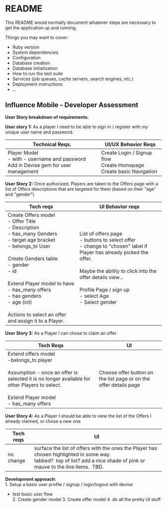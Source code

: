 

# README

This README would normally document whatever steps are necessary to get the
application up and running.

Things you may want to cover:

* Ruby version
* System dependencies
* Configuration
* Database creation
* Database initialization
* How to run the test suite
* Services (job queues, cache servers, search engines, etc.)
* Deployment instructions
* ...

## Influence Mobile - Developer Assessment

**User Story breakdown of requirements.**

**User story 1:** As a player I need to be able to sign in / register with my unique user name and password.


| Technical Reqs.                                              | UI/UX Behavior Reqs |
| ------------------------------------------------------------ | ------------------- |
| Player Model<br>     - with - username and password<br> Add in Devise gem for user management |Create Login / Signup flow<br />Create Homepage<br />Create basic Navigation|


**User Story 2:** Once authorized, Players are taken to the Offers page with a list of Offers descriptions that are targeted for them (based on their "age" and "gender")


| Tech reqs                                                    | UI Behavior reqs                                             |
| ------------------------------------------------------------ | ------------------------------------------------------------ |
| Create Offers model<br>\- Offer Title<br>\- Description<br>\- has\_many Genders<br>\- target age bracket<br>\- belongs\_to User<br><br>Create Genders table<br>\- gender<br>\- id<br><br>Extend Player model to have<br>\- has\_many offers<br>\- has genders<br>\- age \(int\)<br><br>Actions to select an offer and assign it to a Player. | List of offers page<br>\- buttons to select offer<br>\- change to "chosen" label if Player has already picked the offer\.<br><br>Maybe the ability to click into the offer details view...<br><br>Profile Page / sign up<br>\- select Age<br>\- Select gender |



**User Story 3:** As a Player I can chose to claim an offer 

| Tech Reqs                                                    | UI                                                           |
| ------------------------------------------------------------ | ------------------------------------------------------------ |
| Extend offers model<br>-belongs\_to player<br><br>Assumption - once an offer is selected it is no longer available for other Players to select.<br><br>Extend Player model<br>\- has\_many offers | Choose offer button on the list page or on the offer details page |

 

**User Story 4:** As a Player I should be able to view the list of the Offers I already claimed, or chose a new one   

| Tech reqs | UI                                                           |
| --------- | ------------------------------------------------------------ |
| no change | surface the list of offers with the ones the Player has chosen highlighted in some way.<br>tabbed?  top of list? add a nice shade of pink or mauve to the line items.  TBD. |



**Development approach:**     
1\. Setup a basic user profile / signup / login/logout with devise

- test basic user flow                                
2\. Create gender model 
3\. Create offer model 
4\. do all the pretty UI stuff           